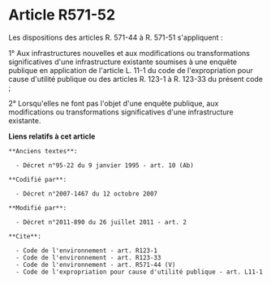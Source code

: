 # Article R571-52

Les dispositions des articles R. 571-44 à R. 571-51 s'appliquent : 

1° Aux infrastructures nouvelles et aux modifications ou transformations significatives d'une infrastructure existante
soumises à une enquête publique en application de l'article L. 11-1 du code de l'expropriation pour cause d'utilité publique
ou des articles R. 123-1 à R. 123-33 du présent code ; 

2° Lorsqu'elles ne font pas l'objet d'une enquête publique, aux modifications ou transformations significatives d'une
infrastructure existante.

**Liens relatifs à cet article**

	**Anciens textes**:

	  - Décret n°95-22 du 9 janvier 1995 - art. 10 (Ab)

	**Codifié par**:

	  - Décret n°2007-1467 du 12 octobre 2007

	**Modifié par**:

	  - Décret n°2011-890 du 26 juillet 2011 - art. 2

	**Cite**:

	  - Code de l'environnement - art. R123-1
	  - Code de l'environnement - art. R123-33
	  - Code de l'environnement - art. R571-44 (V)
	  - Code de l'expropriation pour cause d'utilité publique - art. L11-1
